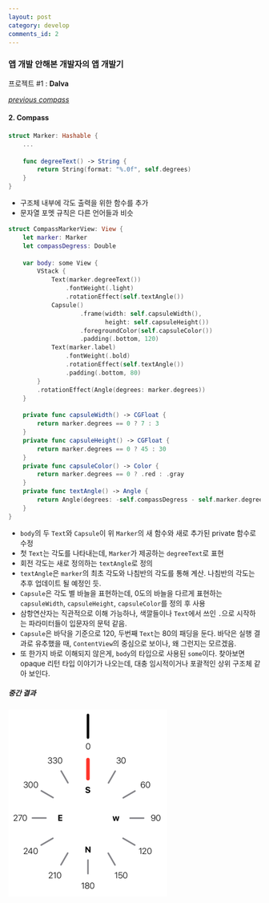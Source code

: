 ```yaml
---
layout: post
category: develop
comments_id: 2
---
```


### 앱 개발 안해본 개발자의 앱 개발기  
프로젝트 #1 : **Dalva**

*[previous compass](https://github.com/yongqyu/yongqyu.github.io/blob/master/_posts/2020-11-30-[ios]-Dalva-3.md)*
#### 2. Compass

```swift
struct Marker: Hashable {
    ...

    func degreeText() -> String {
        return String(format: "%.0f", self.degrees)
    }
}
```
* 구조체 내부에 각도 출력을 위한 함수를 추가
* 문자열 포멧 규칙은 다른 언어들과 비슷

```swift
struct CompassMarkerView: View {
    let marker: Marker
    let compassDegress: Double

    var body: some View {
        VStack {
            Text(marker.degreeText())
                .fontWeight(.light)
                .rotationEffect(self.textAngle())
            Capsule()
                    .frame(width: self.capsuleWidth(),
                           height: self.capsuleHeight())
                    .foregroundColor(self.capsuleColor())
                    .padding(.bottom, 120)
            Text(marker.label)
                .fontWeight(.bold)
                .rotationEffect(self.textAngle())
                .padding(.bottom, 80)
        }
        .rotationEffect(Angle(degrees: marker.degrees))
    }

    private func capsuleWidth() -> CGFloat {
        return marker.degrees == 0 ? 7 : 3
    }
    private func capsuleHeight() -> CGFloat {
        return marker.degrees == 0 ? 45 : 30
    }
    private func capsuleColor() -> Color {
        return marker.degrees == 0 ? .red : .gray
    }
    private func textAngle() -> Angle {
        return Angle(degrees: -self.compassDegress - self.marker.degrees)
    }
}
```
* ```body```의 두 ```Text```와 ```Capsule```이 위 ```Marker```의 새 함수와 새로 추가된 private 함수로 수정
* 첫 ```Text```는 각도를 나타내는데, ```Marker```가 제공하는 ```degreeText```로 표현
* 회전 각도는 새로 정의하는 ```textAngle```로 정의
* ```textAngle```은 ```marker```의 최초 각도와 나침반의 각도를 통해 계산. 나침반의 각도는 추후 업데이트 될 예정인 듯.
* ```Capsule```은 각도 별 바늘을 표현하는데, 0도의 바늘을 다르게 표현하는 ```capsuleWidth```, ```capsuleHeight```, ```capsuleColor```를 정의 후 사용
* 삼항연산자는 직관적으로 이해 가능하나, 색깔들이나 ```Text```에서 쓰인 ```.```으로 시작하는 파라미터들이 입문자의 문턱 같음.
* ```Capsule```은 바닥을 기준으로 120, 두번째 ```Text```는 80의 패딩을 둔다. 바닥은 실행 결과로 유추했을 때, ```ContentView```의 중심으로 보이나, 왜 그런지는 모르겠음.
* 또 한가지 바로 이해되지 않은게, ```body```의 타입으로 사용된 ```some```이다. 찾아보면 opaque 리턴 타입 이야기가 나오는데, 대충 임시적이거나 포괄적인 상위 구조체 같아 보인다.


##### 중간 결과
![mid_2](https://github.com/yongqyu/yongqyu.github.io/blob/master/_imgs/dalva_mid_2.png?raw=true)

